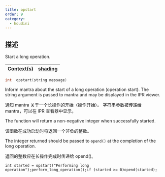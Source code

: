 ```yaml
---
title: opstart
order: 9
category:
  - houdini
---
```

    
## 描述

Start a long operation.

| Context(s) | [shading](../contexts/shading.html) |
| ---------- | ----------------------------------- |

```c
int  opstart(string message)
```

Inform mantra about the start of a long operation (operation start). The
string argument is passed to mantra and may be displayed in the IPR viewer.

通知 mantra 关于一个长操作的开始（操作开始）。 字符串参数被传递给 mantra，可以在 IPR 查看器中显示。

The function will return a non-negative integer when successfully started.

该函数在成功启动时将返回一个非负的整数。

The integer returned should be passed to `opend()` at the completion of the
long operation.

返回的整数应在长操作完成时传递给 opend()。

    int started = opstart("Performing long operation");perform_long_operation();if (started >= 0)opend(started);
